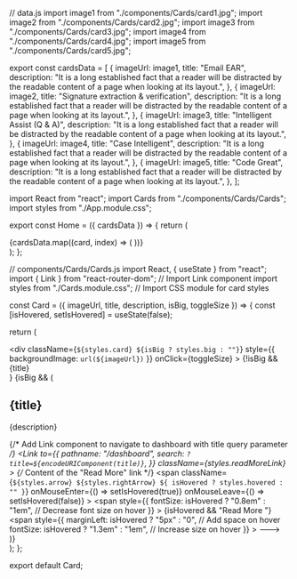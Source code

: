 // data.js
import image1 from "./components/Cards/card1.jpg";
import image2 from "./components/Cards/card2.jpg";
import image3 from "./components/Cards/card3.jpg";
import image4 from "./components/Cards/card4.jpg";
import image5 from "./components/Cards/card5.jpg";

export const cardsData = [
  {
    imageUrl: image1,
    title: "Email EAR",
    description:
      "It is a long established fact that a reader will be distracted by the readable content of a page when looking at its layout.",
  },
  {
    imageUrl: image2,
    title: "Signature extraction & verification",
    description:
      "It is a long established fact that a reader will be distracted by the readable content of a page when looking at its layout.",
  },
  {
    imageUrl: image3,
    title: "Intelligent Assist (Q & A)",
    description:
      "It is a long established fact that a reader will be distracted by the readable content of a page when looking at its layout.",
  },
  {
    imageUrl: image4,
    title: "Case Intelligent",
    description:
      "It is a long established fact that a reader will be distracted by the readable content of a page when looking at its layout.",
  },
  {
    imageUrl: image5,
    title: "Code Great",
    description:
      "It is a long established fact that a reader will be distracted by the readable content of a page when looking at its layout.",
  },
];







import React from "react";
import Cards from "./components/Cards/Cards";
import styles from "./App.module.css";

export const Home = ({ cardsData }) => {
  return (
    <div className={styles.cardsContainer}>
      {cardsData.map((card, index) => (
        <Cards
          key={index}
          imageUrl={card.imageUrl}
          title={card.title}
          description={card.description}
        />
      ))}
    </div>
  );
};





// components/Cards/Cards.js
import React, { useState } from "react";
import { Link } from "react-router-dom"; // Import Link component
import styles from "./Cards.module.css"; // Import CSS module for card styles

const Card = ({ imageUrl, title, description, isBig, toggleSize }) => {
  const [isHovered, setIsHovered] = useState(false);

  return (
    <div className={styles.cardsContainer}>
      <div
        className={`${styles.card} ${isBig ? styles.big : ""}`}
        style={{ backgroundImage: `url(${imageUrl})` }}
        onClick={toggleSize}
      >
        {!isBig && <div className={styles.cardTitle}>{title}</div>}
        {isBig && (
          <div className={styles.cardContent}>
            <h2>{title}</h2>
            <p>{description}</p>
            {/* Add Link component to navigate to dashboard with title query parameter */}
            <Link
              to={{
                pathname: "/dashboard",
                search: `?title=${encodeURIComponent(title)}`,
              }}
              className={styles.readMoreLink}
            >
              {/* Content of the "Read More" link */}
              <span
                className={`${styles.arrow} ${styles.rightArrow} ${
                  isHovered ? styles.hovered : ""
                }`}
                onMouseEnter={() => setIsHovered(true)}
                onMouseLeave={() => setIsHovered(false)}
              >
                <span
                  style={{
                    fontSize: isHovered ? "0.8em" : "1em", // Decrease font size on hover
                  }}
                >
                  {isHovered && "Read More "}
                </span>
                <span
                  style={{
                    marginLeft: isHovered ? "5px" : "0", // Add space on hover
                    fontSize: isHovered ? "1.3em" : "1em", // Increase size on hover
                  }}
                >
                  &#129106;
                </span>
              </span>
            </Link>
          </div>
        )}
      </div>
    </div>
  );
};

export default Card;
